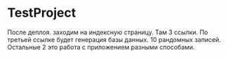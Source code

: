 # TestProject
После деплоя. заходим на индексную страницу.
Там 3 ссылки. По третьей ссылке будет генерация базы данных. 10 рандомных записей.
Остальные 2 это работа с приложением разными способами.
